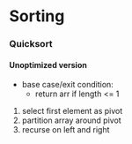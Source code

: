 # Sorting

### Quicksort 

#### Unoptimized version
- base case/exit condition: 
  + return arr if length <= 1
1. select first element as pivot
2. partition array around pivot
3. recurse on left and right
